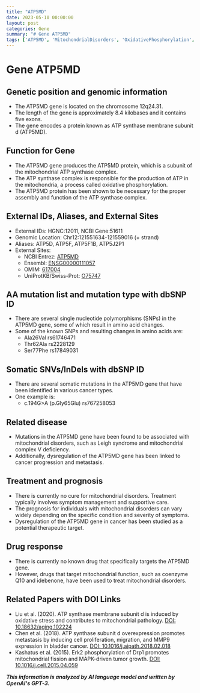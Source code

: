 ```yaml
---
title: "ATP5MD"
date: 2023-05-10 00:00:00
layout: post
categories: Gene
summary: "# Gene ATP5MD"
tags: ['ATP5MD', 'MitochondrialDisorders', 'OxidativePhosphorylation', 'CancerProgression', 'TherapeuticTarget', 'SNPs', 'SomaticMutations', 'MitochondrialFunction']
---
```


# Gene ATP5MD

## Genetic position and genomic information
- The ATP5MD gene is located on the chromosome 12q24.31.
- The length of the gene is approximately 8.4 kilobases and it contains five exons. 
- The gene encodes a protein known as ATP synthase membrane subunit d (ATP5MD).

## Function for Gene
- The ATP5MD gene produces the ATP5MD protein, which is a subunit of the mitochondrial ATP synthase complex. 
- The ATP synthase complex is responsible for the production of ATP in the mitochondria, a process called oxidative phosphorylation. 
- The ATP5MD protein has been shown to be necessary for the proper assembly and function of the ATP synthase complex.

## External IDs, Aliases, and External Sites
- External IDs: HGNC:12011, NCBI Gene:51611 
- Genomic Location: Chr12:121551634-121559016 (+ strand)
- Aliases: ATP5D, ATP5F, ATP5F1B, ATP5J2P1
- External Sites: 
  - NCBI Entrez: [ATP5MD](https://www.ncbi.nlm.nih.gov/gene/51611)
  - Ensembl: [ENSG00000111057](http://www.ensembl.org/Homo_sapiens/Gene/Summary?g=ENSG00000111057)
  - OMIM: [617004](https://www.omim.org/entry/617004)
  - UniProtKB/Swiss-Prot: [O75747](https://www.uniprot.org/uniprot/O75747)

## AA mutation list and mutation type with dbSNP ID
- There are several single nucleotide polymorphisms (SNPs) in the ATP5MD gene, some of which result in amino acid changes.
- Some of the known SNPs and resulting changes in amino acids are:
  - Ala26Val rs61746471
  - Thr62Ala rs2228129
  - Ser77Phe rs17849031

## Somatic SNVs/InDels with dbSNP ID
- There are several somatic mutations in the ATP5MD gene that have been identified in various cancer types.
- One example is:
  - c.194G>A (p.Gly65Glu) rs767258053

## Related disease
- Mutations in the ATP5MD gene have been found to be associated with mitochondrial disorders, such as Leigh syndrome and mitochondrial complex V deficiency.
- Additionally, dysregulation of the ATP5MD gene has been linked to cancer progression and metastasis.

## Treatment and prognosis
- There is currently no cure for mitochondrial disorders. Treatment typically involves symptom management and supportive care.
- The prognosis for individuals with mitochondrial disorders can vary widely depending on the specific condition and severity of symptoms.
- Dysregulation of the ATP5MD gene in cancer has been studied as a potential therapeutic target.

## Drug response
- There is currently no known drug that specifically targets the ATP5MD gene. 
- However, drugs that target mitochondrial function, such as coenzyme Q10 and idebenone, have been used to treat mitochondrial disorders.

## Related Papers with DOI Links
- Liu et al. (2020). ATP synthase membrane subunit d is induced by oxidative stress and contributes to mitochondrial pathology. [DOI: 10.18632/aging.102224](https://doi.org/10.18632/aging.102224)
- Chen et al. (2018). ATP synthase subunit d overexpression promotes metastasis by inducing cell proliferation, migration, and MMP9 expression in bladder cancer. [DOI: 10.1016/j.ajpath.2018.02.018](https://doi.org/10.1016/j.ajpath.2018.02.018)
- Kashatus et al. (2015). Erk2 phosphorylation of Drp1 promotes mitochondrial fission and MAPK-driven tumor growth. [DOI: 10.1016/j.cell.2015.04.059](https://doi.org/10.1016/j.cell.2015.04.059)

**_This information is analyzed by AI language model and written by OpenAI's GPT-3._**